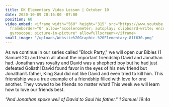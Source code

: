 ```yaml
---
title: DK Elementary Video Lesson | October 10
date: 2020-10-09 20:16:00 -07:00
position: 60
video_embed: <iframe width="560" height="315" src="https://www.youtube.com/embed/xoADp2Ujhko"
  frameborder="0" allow="accelerometer; autoplay; clipboard-write; encrypted-media;
  gyroscope; picture-in-picture" allowfullscreen></iframe>
small_image: "/uploads/Website%20Graphic-%20Elementary-81f630.png"
---
```


As we continue in our series called "Block Party," we will open our Bibles (1 Samuel 20) and learn all about the important friendship David and Jonathan had. Jonathan was royalty and David was a shepherd boy but he had just defeated Goliath! David found favor in the eyes of his new friend but Jonathan’s father, King Saul did not like David and even tried to kill him. This friendship was a true example of a friendship filled with love for one another. They vowed to be friends no matter what! This week we will learn how to love our friends best.

*"And Jonathan spoke well of David to Saul his father." 1 Samuel 19:4a*
